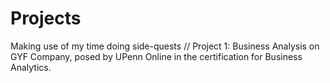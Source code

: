 # Projects
Making use of my time doing side-quests
// Project 1: Business Analysis on GYF Company, posed by UPenn Online in the certification for Business Analytics. 

